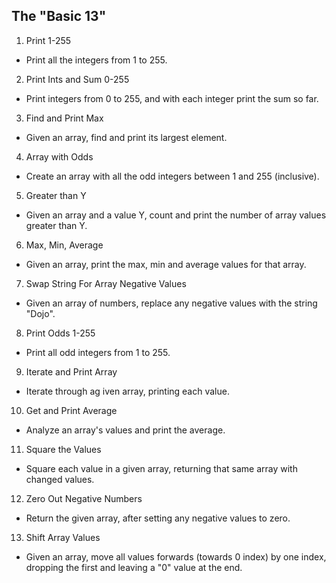 The "Basic 13"
--------------

1. Print 1-255
  - Print all the integers from 1 to 255.
2. Print Ints and Sum 0-255
  - Print integers from 0 to 255, and with each integer print the sum so far.
3. Find and Print Max
  - Given an array, find and print its largest element.
4. Array with Odds
  - Create an array with all the odd integers between 1 and 255 (inclusive).
5. Greater than Y
  - Given an array and a value Y, count and print the number of array values greater than Y.
6. Max, Min, Average
  - Given an array, print the max, min and average values for that array.
7. Swap String For Array Negative Values
  - Given an array of numbers, replace any negative values with the string "Dojo".
8. Print Odds 1-255
  - Print all odd integers from 1 to 255.
9. Iterate and Print Array
  - Iterate through ag iven array, printing each value.
10. Get and Print Average
  - Analyze an array's values and print the average.
11. Square the Values
  - Square each value in a given array, returning that same array with changed values.
12. Zero Out Negative Numbers
  - Return the given array, after setting any negative values to zero.
13. Shift Array Values
  - Given an array, move all values forwards (towards 0 index) by one index, dropping the first and leaving a "0" value at the end.